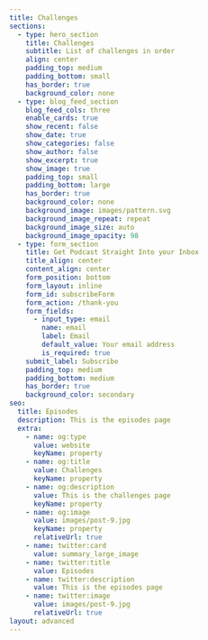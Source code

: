 ```yaml
---
title: Challenges
sections:
  - type: hero_section
    title: Challenges
    subtitle: List of challenges in order
    align: center
    padding_top: medium
    padding_bottom: small
    has_border: true
    background_color: none
  - type: blog_feed_section
    blog_feed_cols: three
    enable_cards: true
    show_recent: false
    show_date: true
    show_categories: false
    show_author: false
    show_excerpt: true
    show_image: true
    padding_top: small
    padding_bottom: large
    has_border: true
    background_color: none
    background_image: images/pattern.svg
    background_image_repeat: repeat
    background_image_size: auto
    background_image_opacity: 98
  - type: form_section
    title: Get Podcast Straight Into your Inbox
    title_align: center
    content_align: center
    form_position: bottom
    form_layout: inline
    form_id: subscribeForm
    form_action: /thank-you
    form_fields:
      - input_type: email
        name: email
        label: Email
        default_value: Your email address
        is_required: true
    submit_label: Subscribe
    padding_top: medium
    padding_bottom: medium
    has_border: true
    background_color: secondary
seo:
  title: Episodes
  description: This is the episodes page
  extra:
    - name: og:type
      value: website
      keyName: property
    - name: og:title
      value: Challenges
      keyName: property
    - name: og:description
      value: This is the challenges page
      keyName: property
    - name: og:image
      value: images/post-9.jpg
      keyName: property
      relativeUrl: true
    - name: twitter:card
      value: summary_large_image
    - name: twitter:title
      value: Episodes
    - name: twitter:description
      value: This is the episodes page
    - name: twitter:image
      value: images/post-9.jpg
      relativeUrl: true
layout: advanced
---
```

